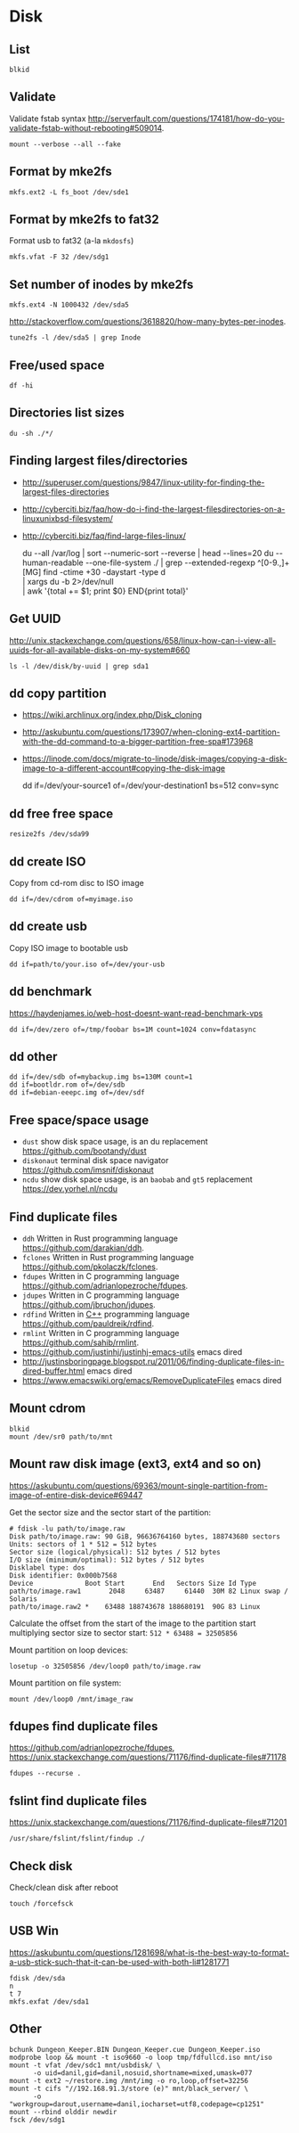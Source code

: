 # Disk

## List

    blkid

## Validate

Validate fstab syntax
<http://serverfault.com/questions/174181/how-do-you-validate-fstab-without-rebooting#509014>.

    mount --verbose --all --fake

## Format by mke2fs

    mkfs.ext2 -L fs_boot /dev/sde1

## Format by mke2fs to fat32

Format usb to fat32 (a-la `mkdosfs`)

    mkfs.vfat -F 32 /dev/sdg1

## Set number of inodes by mke2fs

    mkfs.ext4 -N 1000432 /dev/sda5

<http://stackoverflow.com/questions/3618820/how-many-bytes-per-inodes>.

    tune2fs -l /dev/sda5 | grep Inode

## Free/used space

    df -hi

## Directories list sizes

    du -sh ./*/

## Finding largest files/directories

* <http://superuser.com/questions/9847/linux-utility-for-finding-the-largest-files-directories>
* <http://cyberciti.biz/faq/how-do-i-find-the-largest-filesdirectories-on-a-linuxunixbsd-filesystem/>
* <http://cyberciti.biz/faq/find-large-files-linux/>

    du --all /var/log | sort --numeric-sort --reverse | head --lines=20
    du --human-readable --one-file-system ./ | grep --extended-regexp ^[0-9.,]+[MG]
    find  -ctime +30 -daystart -type d \
      | xargs du -b 2>/dev/null \
      | awk '{total += $1; print $0} END{print total}'

## Get UUID

<http://unix.stackexchange.com/questions/658/linux-how-can-i-view-all-uuids-for-all-available-disks-on-my-system#660>

    ls -l /dev/disk/by-uuid | grep sda1

## dd copy partition

* <https://wiki.archlinux.org/index.php/Disk_cloning>
* <http://askubuntu.com/questions/173907/when-cloning-ext4-partition-with-the-dd-command-to-a-bigger-partition-free-spa#173968>
* <https://linode.com/docs/migrate-to-linode/disk-images/copying-a-disk-image-to-a-different-account#copying-the-disk-image>

    dd if=/dev/your-source1 of=/dev/your-destination1 bs=512 conv=sync

## dd free free space

    resize2fs /dev/sda99

## dd create ISO

Copy from cd-rom disc to ISO image

    dd if=/dev/cdrom of=myimage.iso

## dd create usb

Copy ISO image to bootable usb

    dd if=path/to/your.iso of=/dev/your-usb

## dd benchmark

<https://haydenjames.io/web-host-doesnt-want-read-benchmark-vps>

    dd if=/dev/zero of=/tmp/foobar bs=1M count=1024 conv=fdatasync

## dd other

    dd if=/dev/sdb of=mybackup.img bs=130M count=1
    dd if=bootldr.rom of=/dev/sdb
    dd if=debian-eeepc.img of=/dev/sdf

## Free space/space usage

* `dust` show disk space usage, is an du replacement https://github.com/bootandy/dust
* `diskonaut` terminal disk space navigator https://github.com/imsnif/diskonaut
* `ncdu` show disk space usage, is an `baobab` and `gt5` replacement https://dev.yorhel.nl/ncdu

## Find duplicate files

* `ddh` Written in Rust programming language <https://github.com/darakian/ddh>.
* `fclones` Written in Rust programming language <https://github.com/pkolaczk/fclones>.
* `fdupes` Written in C programming language <https://github.com/adrianlopezroche/fdupes>.
* `jdupes` Written in C programming language <https://github.com/jbruchon/jdupes>.
* `rdfind` Written in [C++][] programming language <https://github.com/pauldreik/rdfind>.
* `rmlint` Written in C programming language <https://github.com/sahib/rmlint>.
* https://github.com/justinhj/justinhj-emacs-utils emacs dired
* http://justinsboringpage.blogspot.ru/2011/06/finding-duplicate-files-in-dired-buffer.html emacs dired
* https://www.emacswiki.org/emacs/RemoveDuplicateFiles emacs dired

[c++]: https://en.wikipedia.org/wiki/C%2B%2B

## Mount cdrom

    blkid
    mount /dev/sr0 path/to/mnt

## Mount raw disk image (ext3, ext4 and so on)

<https://askubuntu.com/questions/69363/mount-single-partition-from-image-of-entire-disk-device#69447>

Get the sector size and the sector start of the partition:

    # fdisk -lu path/to/image.raw
    Disk path/to/image.raw: 90 GiB, 96636764160 bytes, 188743680 sectors
    Units: sectors of 1 * 512 = 512 bytes
    Sector size (logical/physical): 512 bytes / 512 bytes
    I/O size (minimum/optimal): 512 bytes / 512 bytes
    Disklabel type: dos
    Disk identifier: 0x000b7568
    Device             Boot Start       End   Sectors Size Id Type
    path/to/image.raw1       2048     63487     61440  30M 82 Linux swap / Solaris
    path/to/image.raw2 *    63488 188743678 188680191  90G 83 Linux

Calculate the offset from the start of the image to the partition start
multiplying sector size to sector start: `512 * 63488 = 32505856`

Mount partition on loop devices:

    losetup -o 32505856 /dev/loop0 path/to/image.raw

Mount partition on file system:

    mount /dev/loop0 /mnt/image_raw

## fdupes find duplicate files

<https://github.com/adrianlopezroche/fdupes>,
<https://unix.stackexchange.com/questions/71176/find-duplicate-files#71178>

    fdupes --recurse .

## fslint find duplicate files

<https://unix.stackexchange.com/questions/71176/find-duplicate-files#71201>

    /usr/share/fslint/fslint/findup ./

## Check disk

Check/clean disk after reboot

    touch /forcefsck

## USB Win

<https://askubuntu.com/questions/1281698/what-is-the-best-way-to-format-a-usb-stick-such-that-it-can-be-used-with-both-li#1281771>

    fdisk /dev/sda
    n
    t 7
    mkfs.exfat /dev/sda1

## Other

    bchunk Dungeon_Keeper.BIN Dungeon_Keeper.cue Dungeon_Keeper.iso
    modprobe loop && mount -t iso9660 -o loop tmp/fdfullcd.iso mnt/iso
    mount -t vfat /dev/sdc1 mnt/usbdisk/ \
          -o uid=danil,gid=danil,nosuid,shortname=mixed,umask=077
    mount -t ext2 ~/restore.img /mnt/img -o ro,loop,offset=32256
    mount -t cifs "//192.168.91.3/store (e)" mnt/black_server/ \
          -o "workgroup=darout,username=danil,iocharset=utf8,codepage=cp1251"
    mount --rbind olddir newdir
    fsck /dev/sdg1
